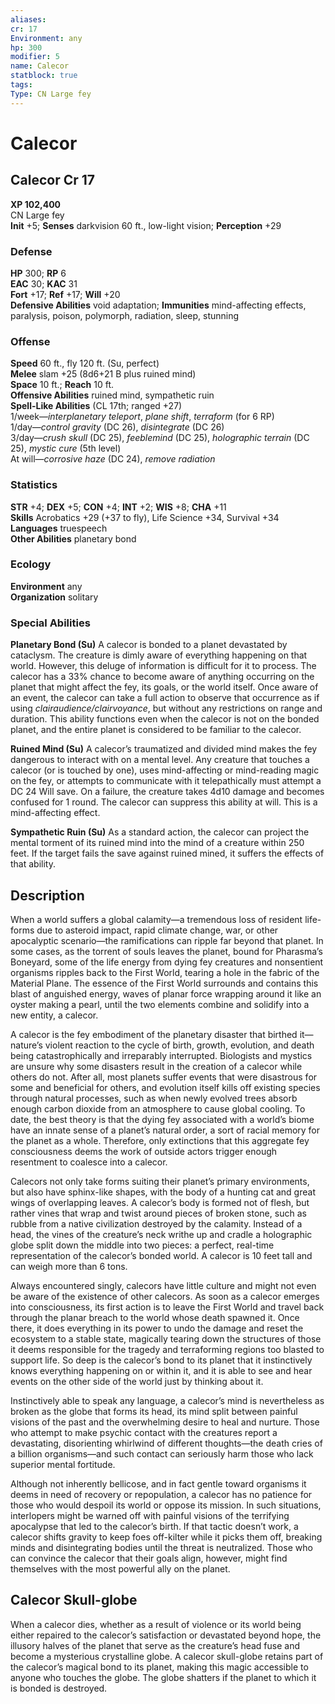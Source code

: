 ```yaml
---
aliases: 
cr: 17
Environment: any
hp: 300
modifier: 5
name: Calecor
statblock: true
tags: 
Type: CN Large fey  
---
```


# Calecor

## Calecor Cr 17

**XP 102,400**  
CN Large fey  
**Init** +5; **Senses** darkvision 60 ft., low-light vision; **Perception** +29  

### Defense

**HP** 300; **RP** 6  
**EAC** 30; **KAC** 31  
**Fort** +17; **Ref** +17; **Will** +20  
**Defensive Abilities** void adaptation; **Immunities** mind-affecting effects, paralysis, poison, polymorph, radiation, sleep, stunning  

### Offense

**Speed** 60 ft., fly 120 ft. (Su, perfect)  
**Melee** slam +25 (8d6+21 B plus ruined mind)  
**Space** 10 ft.; **Reach** 10 ft.  
**Offensive Abilities** ruined mind, sympathetic ruin  
**Spell-Like Abilities** (CL 17th; ranged +27)  
1/week—_interplanetary teleport_, _plane shift_, _terraform_ (for 6 RP)  
1/day—_control gravity_ (DC 26), _disintegrate_ (DC 26)  
3/day—_crush skull_ (DC 25), _feeblemind_ (DC 25), _holographic terrain_ (DC 25), _mystic cure_ (5th level)  
At will—_corrosive haze_ (DC 24), _remove radiation_

### Statistics

**STR** +4; **DEX** +5; **CON** +4; **INT** +2; **WIS** +8; **CHA** +11  
**Skills** Acrobatics +29 (+37 to fly), Life Science +34, Survival +34  
**Languages** truespeech  
**Other Abilities** planetary bond

### Ecology

**Environment** any  
**Organization** solitary

### Special Abilities

**Planetary Bond (Su)** A calecor is bonded to a planet devastated by cataclysm. The creature is dimly aware of everything happening on that world. However, this deluge of information is difficult for it to process. The calecor has a 33% chance to become aware of anything occurring on the planet that might affect the fey, its goals, or the world itself. Once aware of an event, the calecor can take a full action to observe that occurrence as if using _clairaudience/clairvoyance_, but without any restrictions on range and duration. This ability functions even when the calecor is not on the bonded planet, and the entire planet is considered to be familiar to the calecor.

**Ruined Mind (Su)** A calecor’s traumatized and divided mind makes the fey dangerous to interact with on a mental level. Any creature that touches a calecor (or is touched by one), uses mind-affecting or mind-reading magic on the fey, or attempts to communicate with it telepathically must attempt a DC 24 Will save. On a failure, the creature takes 4d10 damage and becomes confused for 1 round. The calecor can suppress this ability at will. This is a mind-affecting effect.

**Sympathetic Ruin (Su)** As a standard action, the calecor can project the mental torment of its ruined mind into the mind of a creature within 250 feet. If the target fails the save against ruined mined, it suffers the effects of that ability.

## Description

When a world suffers a global calamity—a tremendous loss of resident life-forms due to asteroid impact, rapid climate change, war, or other apocalyptic scenario—the ramifications can ripple far beyond that planet. In some cases, as the torrent of souls leaves the planet, bound for Pharasma’s Boneyard, some of the life energy from dying fey creatures and nonsentient organisms ripples back to the First World, tearing a hole in the fabric of the Material Plane. The essence of the First World surrounds and contains this blast of anguished energy, waves of planar force wrapping around it like an oyster making a pearl, until the two elements combine and solidify into a new entity, a calecor.

A calecor is the fey embodiment of the planetary disaster that birthed it—nature’s violent reaction to the cycle of birth, growth, evolution, and death being catastrophically and irreparably interrupted. Biologists and mystics are unsure why some disasters result in the creation of a calecor while others do not. After all, most planets suffer events that were disastrous for some and beneficial for others, and evolution itself kills off existing species through natural processes, such as when newly evolved trees absorb enough carbon dioxide from an atmosphere to cause global cooling. To date, the best theory is that the dying fey associated with a world’s biome have an innate sense of a planet’s natural order, a sort of racial memory for the planet as a whole. Therefore, only extinctions that this aggregate fey consciousness deems the work of outside actors trigger enough resentment to coalesce into a calecor.

Calecors not only take forms suiting their planet’s primary environments, but also have sphinx-like shapes, with the body of a hunting cat and great wings of overlapping leaves. A calecor’s body is formed not of flesh, but rather vines that wrap and twist around pieces of broken stone, such as rubble from a native civilization destroyed by the calamity. Instead of a head, the vines of the creature’s neck writhe up and cradle a holographic globe split down the middle into two pieces: a perfect, real-time representation of the calecor’s bonded world. A calecor is 10 feet tall and can weigh more than 6 tons.

Always encountered singly, calecors have little culture and might not even be aware of the existence of other calecors. As soon as a calecor emerges into consciousness, its first action is to leave the First World and travel back through the planar breach to the world whose death spawned it. Once there, it does everything in its power to undo the damage and reset the ecosystem to a stable state, magically tearing down the structures of those it deems responsible for the tragedy and terraforming regions too blasted to support life. So deep is the calecor’s bond to its planet that it instinctively knows everything happening on or within it, and it is able to see and hear events on the other side of the world just by thinking about it.

Instinctively able to speak any language, a calecor’s mind is nevertheless as broken as the globe that forms its head, its mind split between painful visions of the past and the overwhelming desire to heal and nurture. Those who attempt to make psychic contact with the creatures report a devastating, disorienting whirlwind of different thoughts—the death cries of a billion organisms—and such contact can seriously harm those who lack superior mental fortitude.

Although not inherently bellicose, and in fact gentle toward organisms it deems in need of recovery or repopulation, a calecor has no patience for those who would despoil its world or oppose its mission. In such situations, interlopers might be warned off with painful visions of the terrifying apocalypse that led to the calecor’s birth. If that tactic doesn’t work, a calecor shifts gravity to keep foes off-kilter while it picks them off, breaking minds and disintegrating bodies until the threat is neutralized. Those who can convince the calecor that their goals align, however, might find themselves with the most powerful ally on the planet.

## Calecor Skull-globe

When a calecor dies, whether as a result of violence or its world being either repaired to the calecor’s satisfaction or devastated beyond hope, the illusory halves of the planet that serve as the creature’s head fuse and become a mysterious crystalline globe. A calecor skull-globe retains part of the calecor’s magical bond to its planet, making this magic accessible to anyone who touches the globe. The globe shatters if the planet to which it is bonded is destroyed.
